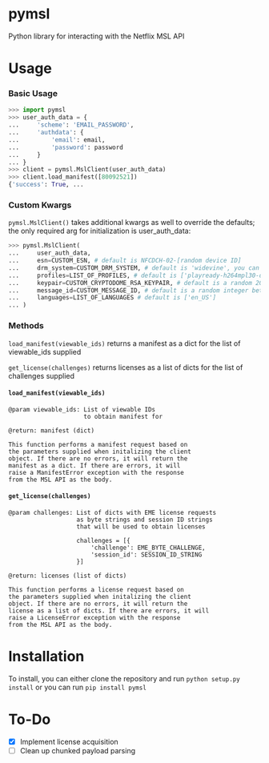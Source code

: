 # pymsl
Python library for interacting with the Netflix MSL API

# Usage

### Basic Usage

```python
>>> import pymsl
>>> user_auth_data = {
...     'scheme': 'EMAIL_PASSWORD',
...     'authdata': {
...         'email': email,
...         'password': password
...     }
... }
>>> client = pymsl.MslClient(user_auth_data)
>>> client.load_manifest([80092521])
{'success': True, ...
```

### Custom Kwargs

`pymsl.MslClient()` takes additional kwargs as well to override the defaults; the only required arg for initialization is user_auth_data:

```python
>>> pymsl.MslClient(
...     user_auth_data,
...     esn=CUSTOM_ESN, # default is NFCDCH-02-[random device ID]
...     drm_system=CUSTOM_DRM_SYSTEM, # default is 'widevine', you can use 'playready', 'fps', etc.
...     profiles=LIST_OF_PROFILES, # default is ['playready-h264mpl30-dash', 'playready-h264mpl31-dash', 'playready-h264mpl40-dash', 'heaac-2-dash', 'simplesdh', 'nflx-cmisc', 'BIF240', 'BIF320']
...     keypair=CUSTOM_CRYPTODOME_RSA_KEYPAIR, # default is a random 2048-bit keypair
...     message_id=CUSTOM_MESSAGE_ID, # default is a random integer between 0 and 2^52
...     languages=LIST_OF_LANGUAGES # default is ['en_US']
... )
```


### Methods

`load_manifest(viewable_ids)` returns a manifest as a dict for the list of viewable_ids supplied

`get_license(challenges)` returns licenses as a list of dicts for the list of challenges supplied

#### `load_manifest(viewable_ids)`

```
@param viewable_ids: List of viewable IDs
                     to obtain manifest for

@return: manifest (dict)

This function performs a manifest request based on
the parameters supplied when initalizing the client
object. If there are no errors, it will return the
manifest as a dict. If there are errors, it will
raise a ManifestError exception with the response
from the MSL API as the body.
```

#### `get_license(challenges)`

```
@param challenges: List of dicts with EME license requests
                   as byte strings and session ID strings
                   that will be used to obtain licenses

                   challenges = [{
                       'challenge': EME_BYTE_CHALLENGE,
                       'session_id': SESSION_ID_STRING
                   }]

@return: licenses (list of dicts)

This function performs a license request based on
the parameters supplied when initalizing the client
object. If there are no errors, it will return the
license as a list of dicts. If there are errors, it will
raise a LicenseError exception with the response
from the MSL API as the body.
```

# Installation

To install, you can either clone the repository and run `python setup.py install` or you can run `pip install pymsl`

# To-Do

- [x] Implement license acquisition
- [ ] Clean up chunked payload parsing